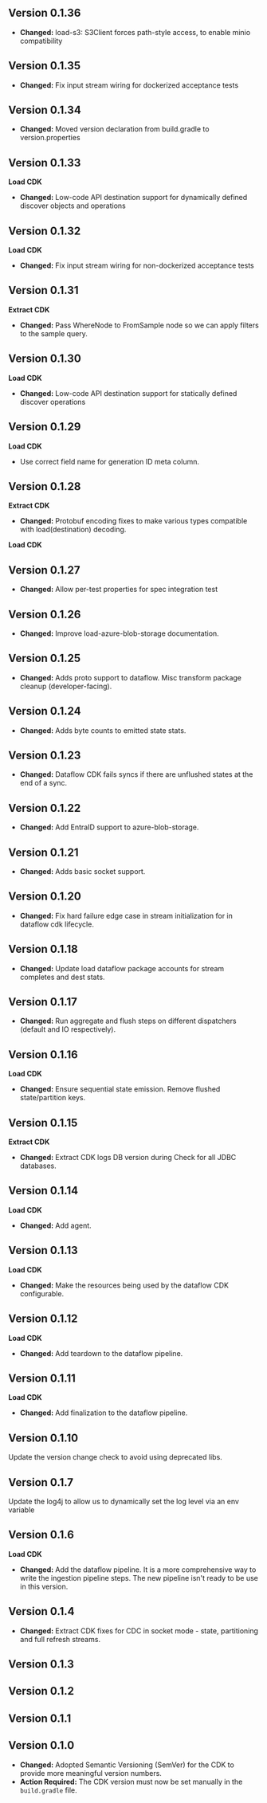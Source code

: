 ## Version 0.1.36

* **Changed:** load-s3: S3Client forces path-style access, to enable minio compatibility

## Version 0.1.35

* **Changed:** Fix input stream wiring for dockerized acceptance tests

## Version 0.1.34

* **Changed:** Moved version declaration from build.gradle to version.properties

## Version 0.1.33

**Load CDK**

* **Changed:** Low-code API destination support for dynamically defined discover objects and operations

## Version 0.1.32

**Load CDK**

* **Changed:** Fix input stream wiring for non-dockerized acceptance tests

## Version 0.1.31

**Extract CDK**

* **Changed:** Pass WhereNode to FromSample node so we can apply filters to the sample query.

## Version 0.1.30

**Load CDK**

* **Changed:** Low-code API destination support for statically defined discover operations

## Version 0.1.29

**Load CDK**

* Use correct field name for generation ID meta column.

## Version 0.1.28

**Extract CDK**

* **Changed:** Protobuf encoding fixes to make various types compatible with load(destination) decoding.

**Load CDK**

## Version 0.1.27

* **Changed:** Allow per-test properties for spec integration test

## Version 0.1.26

* **Changed:** Improve load-azure-blob-storage documentation.

## Version 0.1.25

* **Changed:** Adds proto support to dataflow. Misc transform package cleanup (developer-facing).

## Version 0.1.24

* **Changed:** Adds byte counts to emitted state stats.

## Version 0.1.23

* **Changed:** Dataflow CDK fails syncs if there are unflushed states at the end of a sync.

## Version 0.1.22

* **Changed:** Add EntraID support to azure-blob-storage.

## Version 0.1.21

* **Changed:** Adds basic socket support.

## Version 0.1.20

* **Changed:** Fix hard failure edge case in stream initialization for in dataflow cdk lifecycle.

## Version 0.1.18

* **Changed:** Update load dataflow package accounts for stream completes and dest stats.

## Version 0.1.17

* **Changed:** Run aggregate and flush steps on different dispatchers (default and IO respectively).

## Version 0.1.16

**Load CDK**

* **Changed:** Ensure sequential state emission. Remove flushed state/partition keys.

## Version 0.1.15

**Extract CDK**

* **Changed:** Extract CDK logs DB version during Check for all JDBC databases.

## Version 0.1.14

**Load CDK**

* **Changed:** Add agent.

## Version 0.1.13

**Load CDK**

* **Changed:** Make the resources being used by the dataflow CDK configurable.

## Version 0.1.12

**Load CDK**

* **Changed:** Add teardown to the dataflow pipeline.

## Version 0.1.11

**Load CDK**

* **Changed:** Add finalization to the dataflow pipeline.

## Version 0.1.10

Update the version change check to avoid using deprecated libs.

## Version 0.1.7

Update the log4j to allow us to dynamically set the log level via an env variable

## Version 0.1.6

**Load CDK**

* **Changed:** Add the dataflow pipeline. It is a more comprehensive way to write the ingestion pipeline steps. The new pipeline isn't ready to be use in this version.

## Version 0.1.4

* **Changed:** Extract CDK fixes for CDC in socket mode - state, partitioning and full refresh streams.

## Version 0.1.3

## Version 0.1.2

## Version 0.1.1

## Version 0.1.0

* **Changed:** Adopted Semantic Versioning (SemVer) for the CDK to provide more meaningful version numbers.
* **Action Required:** The CDK version must now be set manually in the `build.gradle` file.
